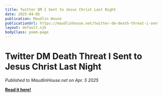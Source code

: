 ```yaml
---
title: Twitter DM I Sent to Jesus Christ Last Night
date: 2025-04-05
publication: Maudlin House
publicationUrl: https://maudlinhouse.net/twitter-dm-death-threat-i-sent-to-jesus-christ-last-night/
layout: default.njk
bodyClass: poem-page
---
```


<div class="title-block">



</div>

<div class="poem-content">

<h1>Twitter DM Death Threat I Sent to Jesus Christ Last Night</h1>

*Published to MaudlinHouse.net on Apr. 5 2025*

[**Read it here!**](https://maudlinhouse.net/twitter-dm-death-threat-i-sent-to-jesus-christ-last-night/)

 
  
</div>
